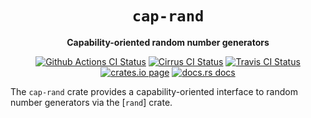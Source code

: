 <div align="center">
  <h1><code>cap-rand</code></h1>

  <p>
    <strong>Capability-oriented random number generators</strong>
  </p>

  <p>
    <a href="https://github.com/bytecodealliance/cap-std/actions?query=workflow%3ACI"><img src="https://github.com/bytecodealliance/cap-std/workflows/CI/badge.svg" alt="Github Actions CI Status" /></a>
    <a href="https://cirrus-ci.com/github/bytecodealliance/cap-std"><img src="https://api.cirrus-ci.com/github/bytecodealliance/cap-std.svg" alt="Cirrus CI Status" /></a>
    <a href="https://travis-ci.com/bytecodealliance/cap-std"><img src="https://travis-ci.com/bytecodealliance/cap-std.svg?branch=main" alt="Travis CI Status" /></a>
    <a href="https://crates.io/crates/cap-rand"><img src="https://img.shields.io/crates/v/cap-rand.svg" alt="crates.io page" /></a>
    <a href="https://docs.rs/cap-rand"><img src="https://docs.rs/cap-rand/badge.svg" alt="docs.rs docs" /></a>
  </p>
</div>

The `cap-rand` crate provides a capability-oriented interface to
random number generators via the [`rand`] crate.
